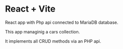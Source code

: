 # React + Vite

React app with Php api connected to MariaDB database.

This app managinig a cars collection.

It implements all CRUD methods via an PHP api.
